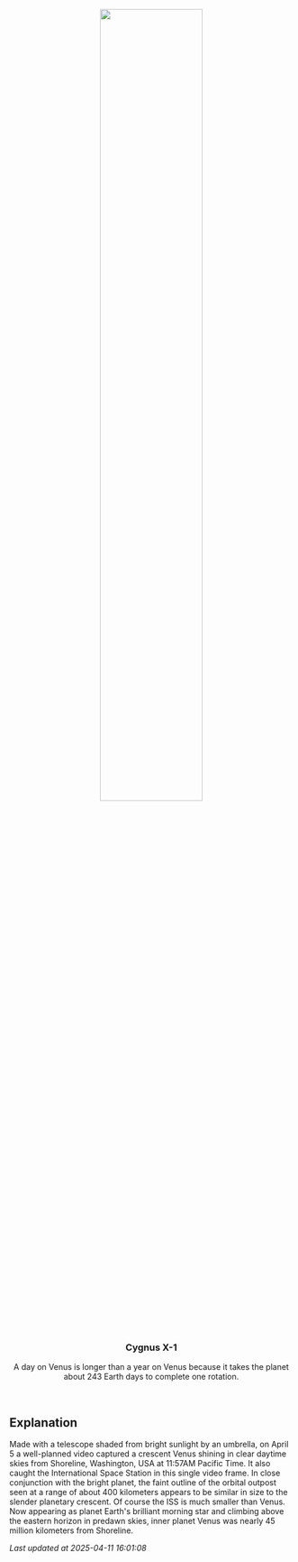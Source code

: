 <p align='center'>
    <img src='https://apod.nasa.gov/apod/image/2504/Venus-ISSsingleframe1100c.jpeg' width='60%' />
    <h3 align="center">Cygnus X-1</h3>
    <p align="center">A day on Venus is longer than a year on Venus because it takes the planet about 243 Earth days to complete one rotation.</p>
</p>
<br/>

Explanation
--
Made with a telescope shaded from bright sunlight by an umbrella, on April 5 a well-planned video captured a crescent Venus shining in clear daytime skies from Shoreline, Washington, USA at 11:57AM Pacific Time. It also caught the International Space Station in this single video frame. In close conjunction with the bright planet, the faint outline of the orbital outpost seen at a range of about 400 kilometers appears to be similar in size to the slender planetary crescent. Of course the ISS is much smaller than Venus. Now appearing as planet Earth's brilliant morning star and climbing above the eastern horizon in predawn skies, inner planet Venus was nearly 45 million kilometers from Shoreline.


*Last updated at 2025-04-11 16:01:08*
